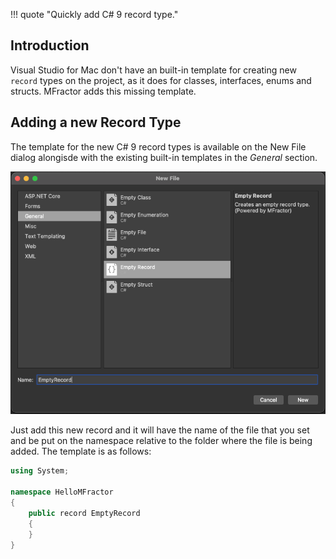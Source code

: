 !!! quote "Quickly add C# 9 record type."

## Introduction

Visual Studio for Mac don't have an built-in template for creating new `record` types on the project, as it does for classes, interfaces, enums and structs. MFractor adds this missing template.

## Adding a new Record Type

The template for the new C# 9 record types is available on the New File dialog alongisde with the existing built-in templates in the _General_ section.

![](/img/csharp/cs9-record-template.png)

Just add this new record and it will have the name of the file that you set and be put on the namespace relative to the folder where the file is being added. The template is as follows:

```csharp
using System;

namespace HelloMFractor
{
    public record EmptyRecord
    {
    }
}
```